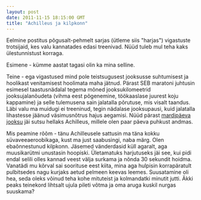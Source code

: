 ```yaml
---
layout: post
date: 2011-11-15 18:15:00 GMT
title: "Achilleus ja kilpkonn"
---
```

<p>Eelmine postitus põgusalt-pehmelt sarjas (ütleme siis "harjas") vigastuste trotsijaid, kes valu kannatades edasi treenivad. Nüüd tuleb mul teha kaks ülestunnistust korraga.</p>&#13;
<p>Esimene - kümme aastat tagasi olin ka mina selline.</p>&#13;
<p>Teine - ega vigastused mind pole teistsugusest jooksusse suhtumisest ja hoolikast venitamisest hoolimata maha jätnud. Pärast SEB maratoni juhtusin esimesel taastusnädalal tegema mõned jooksukilomeetrid jooksujalanõudeta (vihma eest põgenemine, töökaaslase juurest koju kappamine) ja selle tulemusena sain jalatalla põrutuse, mis visalt taandus. Läbi valu ma muidugi ei treeninud, tegin nädalase jooksupausi, kuid jalatalla lihastesse jäänud väsimusnõtrus hajus aegamisi. Nüüd pärast <a href="http://jooksuportaal.blogspot.com/2011/11/kaur-kivistik-voitis-21-valga.html" target="_blank">mardipäeva jooksu</a> jäi sutsu hellaks Achilleus, millele olen paar päeva puhkust andmas.</p>&#13;
<p>Mis peamine rõõm - tänu Achilleusele sattusin ma täna kokku süvaveeaeroobikaga, kust ma just saabusingi, naba märg. Olen ebaõnnestunud kilpkonn. Jäsemed vänderdasid küll agaralt, aga muusikarütmi unustasin hoopiski. Ületamatuks harjutuseks jäi see, kui pidi endal selili olles kannad veest välja surkama ja nõnda 30 sekundit hoidma. Vanatädi mu kõrval sai soorituse eest kiita, mina aga hulpisin korrapäratult pulbitsedes nagu kurjaks aetud pelmeen keevas leemes. Suusatamine oli hea, seda oleks võinud teha kohe mituteist ja kolmandatki minutit jutti. Äkki peaks teinekord lihtsalt ujula pileti võtma ja oma aruga kuskil nurgas suuskama?</p> 